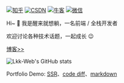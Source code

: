 [![知乎](https://img.shields.io/badge/知乎-@醒来就想躺-blue)](https://www.zhihu.com/people/lkk-34-59)
[![CSDN](https://img.shields.io/badge/CSDN-@醒来就想躺-yellow)](https://blog.csdn.net/weixin_51037408?spm=1000.2115.3001.5343)
[![牛客](https://img.shields.io/badge/牛客-@醒来就想躺-orange)](https://www.nowcoder.com/users/273536479)
[![微信](https://img.shields.io/badge/微信-@醒来就想躺-success)](https://oss.kyingsoft.cn/import/wechat.jpg)

<!-- [![掘金](https://img.shields.io/badge/掘金-@‘’-blue)]()
[![微信公众号](https://img.shields.io/badge/公众号-@‘’-yellowgreen)]() -->

Hi~ 👋 我是醒来就想躺，一名前端 / 全栈开发者

欢迎讨论各种技术话题，一起成长 😉

[博客>>](https://oss.kyingsoft.cn/blog)

![Lkk-Web's GitHub stats](https://github-readme-stats.vercel.app/api?username=Lkk-Web)

Portfolio Demo: [SSR]()、[code diff]()、[markdown]() 

<!--
**Lkk-Web/Lkk-Web** is a ✨ _special_ ✨ repository because its `README.md` (this file) appears on your GitHub profile.

Here are some ideas to get you started:

- 🔭 I’m currently working on ...
- 🌱 I’m currently learning ...
- 👯 I’m looking to collaborate on ...
- 🤔 I’m looking for help with ...
- 💬 Ask me about ...
- 📫 How to reach me: ...
- 😄 Pronouns: ...
- ⚡ Fun fact: ...
-->
